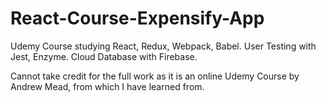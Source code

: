 # React-Course-Expensify-App

Udemy Course studying React, Redux, Webpack, Babel.
User Testing with Jest, Enzyme.
Cloud Database with Firebase.

Cannot take credit for the full work as it is an online Udemy Course by Andrew Mead, from which I have learned from. 
